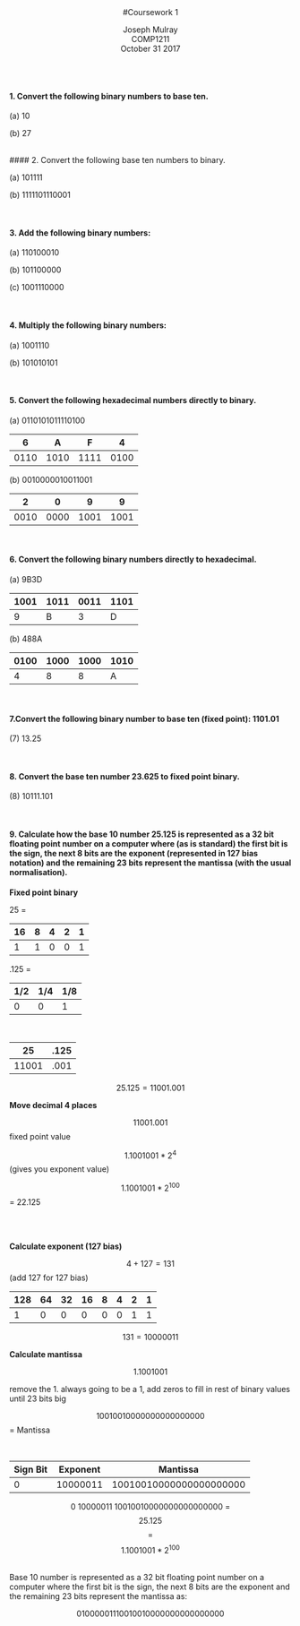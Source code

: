 
<center>
#Coursework 1


Joseph Mulray<br/>
COMP1211 <br/>
October 31 2017<br/>
</center>


<br/>
<br/>

#### 1. Convert the following binary numbers to base ten.


(a) 10 

(b) 27


<br/>
#### 2. Convert the following base ten numbers to binary.

(a) 101111

(b) 1111101110001


<br/>

#### 3. Add the following binary numbers:

(a) 110100010

(b) 101100000

(c) 1001110000


<br/>

#### 4. Multiply the following binary numbers:

(a) 1001110

(b) 101010101

<br/>

#### 5. Convert the following hexadecimal numbers directly to binary.


(a) 0110101011110100

<center>

| 6| A| F  | 4|
| -------|-----| -----| ----- |
|0110|1010|1111 |0100|

</center>


(b) 0010000010011001

<center>

| 2|0|9|9 |
| -------|-----| -----| ----- |
|0010|0000|1001|1001|

</center>



<br/>

#### 6. Convert the following binary numbers directly to hexadecimal.

(a) 9B3D
<center>

| 1001| 1011| 0011  | 1101|
| -------|-----| -----| -----|
|9|B|3|D|

</center>

(b) 488A

<center>


| 0100 | 1000| 1000  | 1010|
| -------|-----| -----| ----- |
|4|8|8|A|

</center>

<br/>

#### 7.Convert the following binary number to base ten (fixed point): 1101.01

(7) 13.25


<br/>

#### 8. Convert the base ten number 23.625 to fixed point binary.

(8) 10111.101

<br/>


#### 9. Calculate how the base 10 number 25.125 is represented as a 32 bit floating point number on a computer where (as is standard) the first bit is the sign, the next 8 bits are the exponent (represented in 127 bias notation) and the remaining 23 bits represent the mantissa (with the usual normalisation).



<strong>
Fixed point binary </strong>

25 =
<center>
 
| 16 | 8 | 4 | 2 | 1 |  
| -------|-----| -----|-----|-----|
|1|1|0|0|1|


</center>
.125 = 

<center>

| 1/2 | 1/4 | 1/8 | 
| -------|-----| -----|
|0|0|1|

</br>

| 25 | .125 | 
| -------|-----| 
|11001|.001|


$$25.125 = 11001.001$$

</center>
<strong>
Move decimal 4 places</strong>

$$11001.001$$ fixed point value


$$ 1.1001001 * 2 ^ 4$$ (gives you exponent value)

$$ 1.1001001 * 2^{100} $$ = 22.125  

<br/>
<br/>

<strong>Calculate exponent (127 bias)</strong>

$$4 + 127 = 131$$ (add 127 for 127 bias)


<center>

| 128 | 64| 32  | 16 | 8 | 4  | 2| 1|
| -------|-----|-----| -----|-----| -----| -----|-----|
|1|0|0|0|0|0| 1| 1|
</center>


$$131= 10000011 $$


<strong>Calculate mantissa</strong>

$$1.1001001$$

remove the 1. always going to be a 1, add zeros to fill in rest of binary values until 23 bits big

$$10010010000000000000000$$ = Mantissa

</br>


<center>

| Sign Bit | Exponent | Mantissa |
| -------|-----| -----| 
|0| 10000011 | 10010010000000000000000 |


0 10000011 10010010000000000000000 = $$25.125$$ =  $$ 1.1001001 * 2^{100} $$ 
</center>
</br>
Base 10 number is represented as a 32 bit floating point number on a computer where the first bit is the sign, the next 8 bits are the exponent and the remaining 23 bits represent the mantissa as:

$$0 10000011 10010010000000000000000$$


